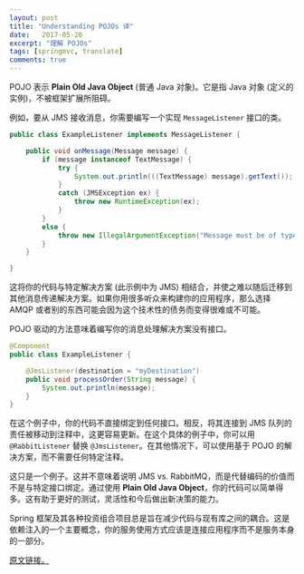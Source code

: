 ```yaml
---
layout: post
title: "Understanding POJOs 译"
date:   2017-05-20
excerpt: "理解 POJOs"
tags: [springmvc, translate]
comments: true
---
```


POJO 表示 **Plain Old Java Object** (普通 Java 对象)。它是指 Java 对象 (定义的实例)，不被框架扩展所阻碍。

例如，要从 JMS 接收消息，你需要编写一个实现 `MessageListener` 接口的类。

```java
public class ExampleListener implements MessageListener {

    public void onMessage(Message message) {
        if (message instanceof TextMessage) {
            try {
                System.out.println(((TextMessage) message).getText());
            }
            catch (JMSException ex) {
                throw new RuntimeException(ex);
            }
        }
        else {
            throw new IllegalArgumentException("Message must be of type TextMessage");
        }
    }

}
```


这将你的代码与特定解决方案 (此示例中为 JMS) 相结合，并使之难以随后迁移到其他消息传递解决方案。如果你用很多听众来构建你的应用程序，那么选择 AMQP 或者别的东西可能会因为这个技术性的债务而变得很难或不可能。

POJO 驱动的方法意味着编写你的消息处理解决方案没有接口。

```java
@Component
public class ExampleListener {

    @JmsListener(destination = "myDestination")
    public void processOrder(String message) {
        System.out.println(message);
    }
}
```


在这个例子中，你的代码不直接绑定到任何接口。相反，将其连接到 JMS 队列的责任被移动到注释中，这更容易更新。在这个具体的例子中，你可以用 `@RabbitListener` 替换 `@JmsListener`。在其他情况下，可以使用基于 POJO 的解决方案，而不需要任何特定注释。

这只是一个例子。这并不意味着说明 JMS vs. RabbitMQ，而是代替编码的价值而不是与特定接口绑定。通过使用 **Plain Old Java Object**，你的代码可以简单得多。这有助于更好的测试，灵活性和今后做出新决策的能力。

Spring 框架及其各种投资组合项目总是旨在减少代码与现有库之间的耦合。这是依赖注入的一个主要概念，你的服务使用方式应该是连接应用程序而不是服务本身的一部分。

[原文链接。](https://spring.io/understanding/POJO#understanding-pojos)